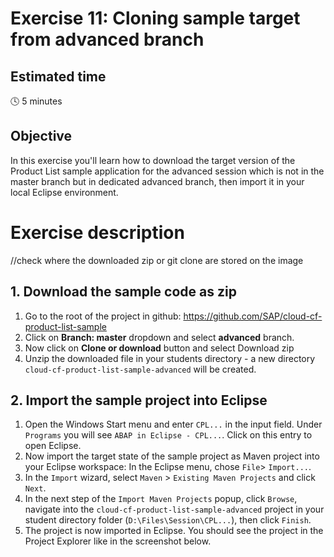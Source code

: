 # Exercise 11: Cloning sample target from advanced branch

## Estimated time

:clock4: 5 minutes

## Objective

In this exercise you'll learn how to download the target version of the Product List sample application for the advanced session which is not in the master branch but in dedicated advanced branch, then import it in your local Eclipse environment.

# Exercise description

//check where the downloaded zip or git clone are stored on the image

## 1. Download the sample code as zip
1. Go to the root of the project in github: https://github.com/SAP/cloud-cf-product-list-sample
2. Click on **Branch: master** dropdown and select **advanced** branch.
3. Now click on **Clone or download** button and select Download zip
4. Unzip the downloaded file in your students directory - a new directory ```cloud-cf-product-list-sample-advanced``` will be created.

## 2. Import the sample project into Eclipse
1. Open the Windows Start menu and enter ```CPL...``` in the input field. Under ```Programs``` you will see ```ABAP in Eclipse - CPL...```. Click on this entry to open Eclipse.
2. Now import the target state of the sample project as Maven project into your Eclipse workspace: In the Eclipse menu, chose ```File```> ```Import...```.
3. In the ```Import``` wizard, select ```Maven``` > ```Existing Maven Projects``` and click ```Next```.
4. In the next step of the ```Import Maven Projects``` popup, click ```Browse```, navigate into the ```cloud-cf-product-list-sample-advanced``` project in your student directory folder (```D:\Files\Session\CPL...```), then click ```Finish```.
5. The project is now imported in Eclipse. You should see the project in the Project Explorer like in the screenshot below.   
